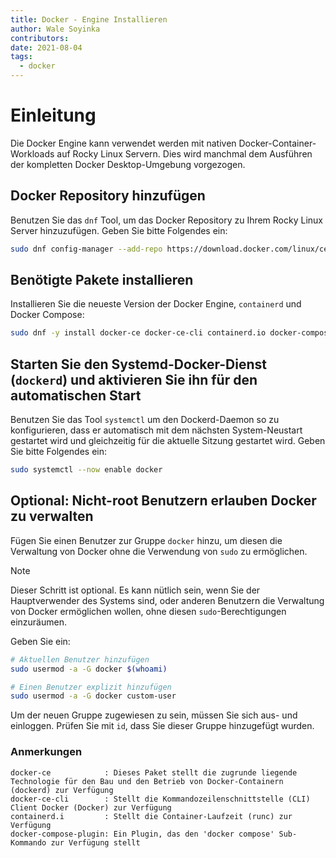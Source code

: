 ```yaml
---
title: Docker - Engine Installieren
author: Wale Soyinka
contributors:
date: 2021-08-04
tags:
  - docker
---
```


# Einleitung

Die Docker Engine kann verwendet werden mit nativen Docker-Container-Workloads auf Rocky Linux Servern. Dies wird manchmal dem Ausführen der kompletten Docker Desktop-Umgebung vorgezogen.

## Docker Repository hinzufügen

Benutzen Sie das `dnf` Tool, um das Docker Repository zu Ihrem Rocky Linux Server hinzuzufügen. Geben Sie bitte Folgendes ein:

```bash
sudo dnf config-manager --add-repo https://download.docker.com/linux/centos/docker-ce.repo
```

## Benötigte Pakete installieren

Installieren Sie die neueste Version der Docker Engine, `containerd` und Docker Compose:

```bash
sudo dnf -y install docker-ce docker-ce-cli containerd.io docker-compose-plugin
```

## Starten Sie den Systemd-Docker-Dienst (`dockerd`) und aktivieren Sie ihn für den automatischen Start

Benutzen Sie das Tool `systemctl` um den Dockerd-Daemon so zu konfigurieren, dass er automatisch mit dem nächsten System-Neustart gestartet wird und gleichzeitig für die aktuelle Sitzung gestartet wird. Geben Sie bitte Folgendes ein:

```bash
sudo systemctl --now enable docker
```

## Optional: Nicht-root Benutzern erlauben Docker zu verwalten

Fügen Sie einen Benutzer zur Gruppe `docker` hinzu, um diesen die Verwaltung von Docker ohne die Verwendung von `sudo` zu ermöglichen.

> [!NOTE]
> Dieser Schritt ist optional. Es kann nütlich sein, wenn Sie der Hauptverwender des Systems sind, oder anderen Benutzern die Verwaltung von Docker ermöglichen wollen, ohne diesen `sudo`-Berechtigungen einzuräumen.

Geben Sie ein:

```bash
# Aktuellen Benutzer hinzufügen
sudo usermod -a -G docker $(whoami)

# Einen Benutzer explizit hinzufügen
sudo usermod -a -G docker custom-user
```

Um der neuen Gruppe zugewiesen zu sein, müssen Sie sich aus- und einloggen. Prüfen Sie mit `id`, dass Sie dieser Gruppe hinzugefügt wurden.

### Anmerkungen

```docker
docker-ce            : Dieses Paket stellt die zugrunde liegende Technologie für den Bau und den Betrieb von Docker-Containern (dockerd) zur Verfügung
docker-ce-cli        : Stellt die Kommandozeilenschnittstelle (CLI) Client Docker (Docker) zur Verfügung
containerd.i         : Stellt die Container-Laufzeit (runc) zur Verfügung
docker-compose-plugin: Ein Plugin, das den 'docker compose' Sub-Kommando zur Verfügung stellt 

```
